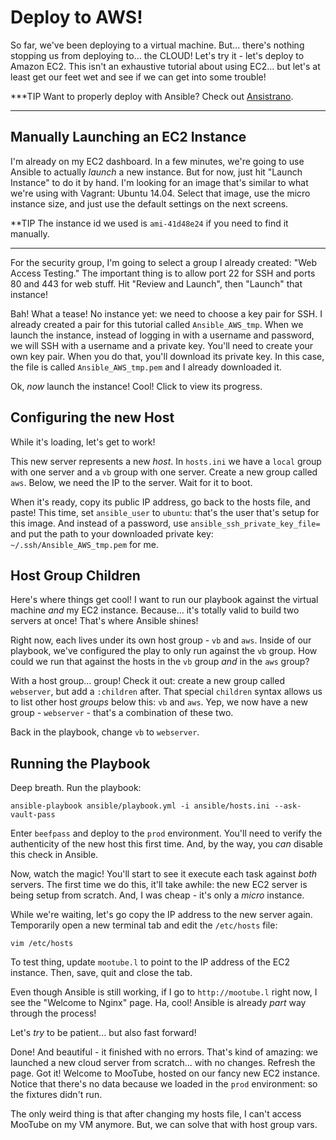# Deploy to AWS!

So far, we've been deploying to a virtual machine. But... there's nothing stopping
us from deploying to... the CLOUD! Let's try it - let's deploy to Amazon EC2. This
isn't an exhaustive tutorial about using EC2... but let's at least get our feet wet
and see if we can get into some trouble!

***TIP
Want to properly deploy with Ansible? Check out [Ansistrano](https://github.com/ansistrano/deploy).
***

## Manually Launching an EC2 Instance

I'm already on my EC2 dashboard. In a few minutes, we're going to use Ansible
to actually *launch* a new instance. But for now, just hit "Launch Instance" to
do it by hand. I'm looking for an image that's similar to what we're using with
Vagrant: Ubuntu 14.04. Select that image, use the micro instance size, and just
use the default settings on the next screens.

**TIP
The instance id we used is `ami-41d48e24` if you need to find it manually.
***

For the security group, I'm going to select a group I already created: "Web Access
Testing." The important thing is to allow port 22 for SSH and ports 80 and 443
for web stuff. Hit "Review and Launch", then "Launch" that instance!

Bah! What a tease! No instance yet: we need to choose a key pair for SSH. I already
created a pair for this tutorial called `Ansible_AWS_tmp`. When we launch the instance,
instead of logging in with a username and password, we will SSH with a username and
a private key. You'll need to create your own key pair. When you do that, you'll
download its private key. In this case, the file is called `Ansible_AWS_tmp.pem`
and I already downloaded it.

Ok, *now* launch the instance! Cool! Click to view its progress.

## Configuring the new Host

While it's loading, let's get to work!

This new server represents a new *host*. In `hosts.ini` we have a `local` group
with one server and a `vb` group with one server. Create a new group called `aws`.
Below, we need the IP to the server. Wait for it to boot.

When it's ready, copy its public IP address, go back to the hosts file, and paste!
This time, set `ansible_user` to `ubuntu`: that's the user that's setup for this
image. And instead of a password, use `ansible_ssh_private_key_file=` and
put the path to your downloaded private key: `~/.ssh/Ansible_AWS_tmp.pem` for me.

## Host Group Children

Here's where things get cool! I want to run our playbook against the virtual machine
*and* my EC2 instance. Because... it's totally valid to build two servers at once!
That's where Ansible shines!

Right now, each lives under its own host group - `vb` and `aws`. Inside of our playbook,
we've configured the play to only run against the `vb` group. How could we run that
against the hosts in the `vb` group *and* in the `aws` group?

With a host group... group! Check it out: create a new group called `webserver`,
but add a `:children` after. That special `children` syntax allows us to list other
host *groups* below this: `vb` and `aws`. Yep, we now have a new group - `webserver` -
that's a combination of these two.

Back in the playbook, change `vb` to `webserver`.

## Running the Playbook

Deep breath. Run the playbook:

```terminal
ansible-playbook ansible/playbook.yml -i ansible/hosts.ini --ask-vault-pass
```

Enter `beefpass` and deploy to the `prod` environment. You'll need to verify the
authenticity of the new host this first time. And, by the way, you *can* disable
this check in Ansible.

Now, watch the magic! You'll start to see it execute each task against *both* servers.
The first time we do this, it'll take awhile: the new EC2 server is being setup
from scratch. And, I was cheap - it's only a *micro* instance.

While we're waiting, let's go copy the IP address to the new server again. Temporarily
open a new terminal tab and edit the `/etc/hosts` file:

```terminal
vim /etc/hosts
```

To test thing, update `mootube.l` to point to the IP address of the EC2 instance.
Then, save, quit and close the tab.

Even though Ansible is still working, if I go to `http://mootube.l` right now, I
see the "Welcome to Nginx" page. Ha, cool! Ansible is already *part* way through
the process!

Let's *try* to be patient... but also fast forward!

Done! And beautiful - it finished with no errors. That's kind of amazing: we launched
a new cloud server from scratch... with no changes. Refresh the page. Got it! Welcome
to MooTube, hosted on our fancy new EC2 instance. Notice that there's no data because
we loaded in the `prod` environment: so the fixtures didn't run.

The only weird thing is that after changing my hosts file, I can't access MooTube
on my VM anymore. But, we can solve that with host group vars.
